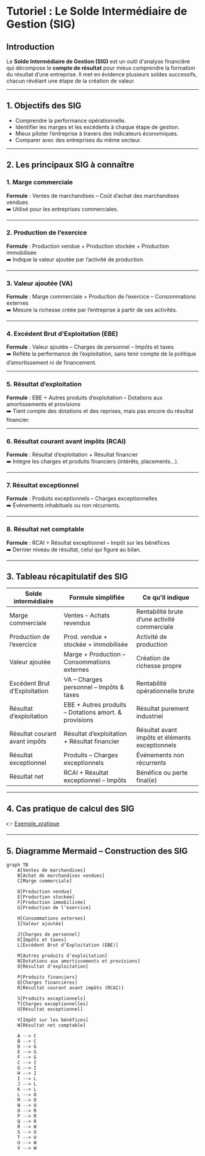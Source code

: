 # Tutoriel : Le Solde Intermédiaire de Gestion (SIG)

## Introduction

Le **Solde Intermédiaire de Gestion (SIG)** est un outil d'analyse financière qui décompose le **compte de résultat** pour mieux comprendre la formation du résultat d’une entreprise. Il met en évidence plusieurs soldes successifs, chacun révélant une étape de la création de valeur.

---

## 1. Objectifs des SIG

- Comprendre la performance opérationnelle.
- Identifier les marges et les excédents à chaque étape de gestion.
- Mieux piloter l’entreprise à travers des indicateurs économiques.
- Comparer avec des entreprises du même secteur.

---

## 2. Les principaux SIG à connaître

### 1. Marge commerciale
**Formule** : Ventes de marchandises – Coût d’achat des marchandises vendues  
➡️ Utilisé pour les entreprises commerciales.

---

### 2. Production de l’exercice
**Formule** : Production vendue + Production stockée + Production immobilisée  
➡️ Indique la valeur ajoutée par l’activité de production.

---

### 3. Valeur ajoutée (VA)
**Formule** : Marge commerciale + Production de l’exercice – Consommations externes  
➡️ Mesure la richesse créée par l’entreprise à partir de ses activités.

---

### 4. Excédent Brut d’Exploitation (EBE)
**Formule** : Valeur ajoutée – Charges de personnel – Impôts et taxes  
➡️ Reflète la performance de l’exploitation, sans tenir compte de la politique d’amortissement ni de financement.

---

### 5. Résultat d’exploitation
**Formule** : EBE + Autres produits d’exploitation – Dotations aux amortissements et provisions  
➡️ Tient compte des dotations et des reprises, mais pas encore du résultat financier.

---

### 6. Résultat courant avant impôts (RCAI)
**Formule** : Résultat d’exploitation + Résultat financier  
➡️ Intègre les charges et produits financiers (intérêts, placements…).

---

### 7. Résultat exceptionnel
**Formule** : Produits exceptionnels – Charges exceptionnelles  
➡️ Événements inhabituels ou non récurrents.

---

### 8. Résultat net comptable
**Formule** : RCAI + Résultat exceptionnel – Impôt sur les bénéfices  
➡️ Dernier niveau de résultat, celui qui figure au bilan.

---

## 3. Tableau récapitulatif des SIG

| Solde intermédiaire               | Formule simplifiée                                            | Ce qu’il indique                                      |
|----------------------------------|---------------------------------------------------------------|-------------------------------------------------------|
| Marge commerciale                | Ventes – Achats revendus                                      | Rentabilité brute d’une activité commerciale          |
| Production de l’exercice         | Prod. vendue + stockée + immobilisée                          | Activité de production                               |
| Valeur ajoutée                   | Marge + Production – Consommations externes                   | Création de richesse propre                          |
| Excédent Brut d’Exploitation     | VA – Charges personnel – Impôts & taxes                       | Rentabilité opérationnelle brute                     |
| Résultat d’exploitation          | EBE + Autres produits – Dotations amort. & provisions         | Résultat purement industriel                         |
| Résultat courant avant impôts    | Résultat d’exploitation + Résultat financier                  | Résultat avant impôts et éléments exceptionnels       |
| Résultat exceptionnel            | Produits – Charges exceptionnels                              | Événements non récurrents                            |
| Résultat net                     | RCAI + Résultat exceptionnel – Impôts                         | Bénéfice ou perte final(e)                           |

---
## 4. Cas pratique de calcul des SIG
👉 [Exemple_pratique](./cas_pratique_SIG.md)

---

## 5. Diagramme Mermaid – Construction des SIG

```mermaid
graph TB
    A[Ventes de marchandises]
    B[Achat de marchandises vendues]
    C[Marge commerciale]

    D[Production vendue]
    E[Production stockée]
    F[Production immobilisée]
    G[Production de l’exercice]

    H[Consommations externes]
    I[Valeur ajoutée]

    J[Charges de personnel]
    K[Impôts et taxes]
    L[Excédent Brut d’Exploitation (EBE)]

    M[Autres produits d’exploitation]
    N[Dotations aux amortissements et provisions]
    O[Résultat d’exploitation]

    P[Produits financiers]
    Q[Charges financières]
    R[Résultat courant avant impôts (RCAI)]

    S[Produits exceptionnels]
    T[Charges exceptionnelles]
    U[Résultat exceptionnel]

    V[Impôt sur les bénéfices]
    W[Résultat net comptable]

    A --> C
    B --> C
    D --> G
    E --> G
    F --> G
    C --> I
    G --> I
    H --> I
    I --> L
    J --> L
    K --> L
    L --> O
    M --> O
    N --> O
    O --> R
    P --> R
    Q --> R
    R --> W
    S --> U
    T --> U
    U --> W
    V --> W

